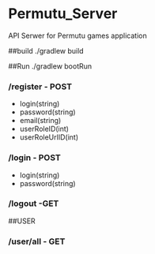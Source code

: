 # Permutu_Server
API Serwer for Permutu games application

##build 
./gradlew build

##Run
./gradlew bootRun
### /register - POST

- login(string)
- password(string)
- email(string)
- userRoleID(int)
- userRoleUrlID(int)

### /login - POST

- login(string)
- password(string)

### /logout -GET

##USER

### /user/all - GET

